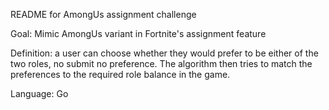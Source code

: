 README for AmongUs assignment challenge 

Goal: Mimic AmongUs variant in Fortnite's assignment feature

Definition: a user can choose whether they would prefer
	to be either of the two roles, no submit no preference.
	The algorithm then tries to match the preferences to the
	required role balance in the game.

Language: Go


